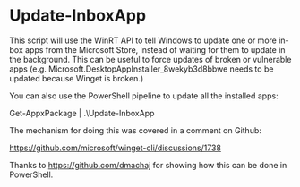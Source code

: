 # Update-InboxApp

This script will use the WinRT API to tell Windows to update one or more in-box apps from the Microsoft Store, instead of
waiting for them to update in the background.  This can be useful to force updates of broken or vulnerable apps (e.g.
Microsoft.DesktopAppInstaller_8wekyb3d8bbwe needs to be updated because Winget is broken.)

You can also use the PowerShell pipeline to update all the installed apps:

Get-AppxPackage | .\Update-InboxApp

The mechanism for doing this was covered in a comment on Github:

https://github.com/microsoft/winget-cli/discussions/1738

Thanks to https://github.com/dmachaj for showing how this can be done in PowerShell.
